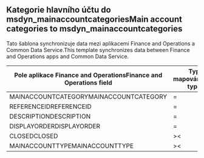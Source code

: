 ## <a name="main-account-categories-to-msdyn_mainaccountcategories"></a><span data-ttu-id="851b7-101">Kategorie hlavního účtu do msdyn_mainaccountcategories</span><span class="sxs-lookup"><span data-stu-id="851b7-101">Main account categories to msdyn_mainaccountcategories</span></span>

<span data-ttu-id="851b7-102">Tato šablona synchronizuje data mezi aplikacemi Finance and Operations a Common Data Service.</span><span class="sxs-lookup"><span data-stu-id="851b7-102">This template synchronizes data between Finance and Operations apps and Common Data Service.</span></span>

<span data-ttu-id="851b7-103">Pole aplikace Finance and Operations</span><span class="sxs-lookup"><span data-stu-id="851b7-103">Finance and Operations field</span></span> | <span data-ttu-id="851b7-104">Typ mapování</span><span class="sxs-lookup"><span data-stu-id="851b7-104">Map type</span></span> | <span data-ttu-id="851b7-105">Jiné pole Dynamics 365</span><span class="sxs-lookup"><span data-stu-id="851b7-105">Other Dynamics 365 field</span></span> | <span data-ttu-id="851b7-106">Výchozí hodnota</span><span class="sxs-lookup"><span data-stu-id="851b7-106">Default value</span></span>
---|---|---|---
<span data-ttu-id="851b7-107">MAINACCOUNTCATEGORY</span><span class="sxs-lookup"><span data-stu-id="851b7-107">MAINACCOUNTCATEGORY</span></span> | = | <span data-ttu-id="851b7-108">msdyn_mainaccountcategory</span><span class="sxs-lookup"><span data-stu-id="851b7-108">msdyn_mainaccountcategory</span></span> | 
<span data-ttu-id="851b7-109">REFERENCEID</span><span class="sxs-lookup"><span data-stu-id="851b7-109">REFERENCEID</span></span> | = | <span data-ttu-id="851b7-110">msdyn_referenceid</span><span class="sxs-lookup"><span data-stu-id="851b7-110">msdyn_referenceid</span></span> | 
<span data-ttu-id="851b7-111">DESCRIPTION</span><span class="sxs-lookup"><span data-stu-id="851b7-111">DESCRIPTION</span></span> | = | <span data-ttu-id="851b7-112">msdyn_description</span><span class="sxs-lookup"><span data-stu-id="851b7-112">msdyn_description</span></span> | 
<span data-ttu-id="851b7-113">DISPLAYORDER</span><span class="sxs-lookup"><span data-stu-id="851b7-113">DISPLAYORDER</span></span> | = | <span data-ttu-id="851b7-114">msdyn_displayorder</span><span class="sxs-lookup"><span data-stu-id="851b7-114">msdyn_displayorder</span></span> | 
<span data-ttu-id="851b7-115">CLOSED</span><span class="sxs-lookup"><span data-stu-id="851b7-115">CLOSED</span></span> | >< | <span data-ttu-id="851b7-116">msdyn_closed</span><span class="sxs-lookup"><span data-stu-id="851b7-116">msdyn_closed</span></span> | 
<span data-ttu-id="851b7-117">MAINACCOUNTTYPE</span><span class="sxs-lookup"><span data-stu-id="851b7-117">MAINACCOUNTTYPE</span></span> | >< | <span data-ttu-id="851b7-118">msdyn_mainaccounttypevalue</span><span class="sxs-lookup"><span data-stu-id="851b7-118">msdyn_mainaccounttypevalue</span></span> | 
